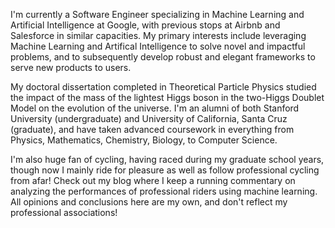 I'm currently a Software Engineer specializing in Machine Learning and Artificial Intelligence at Google, with previous stops at Airbnb and Salesforce in similar capacities. My primary interests include leveraging Machine Learning and Artifical Intelligence to solve novel and impactful problems, and to subsequently develop robust and elegant frameworks to serve new products to users. 

My doctoral dissertation completed in Theoretical Particle Physics studied the impact of the mass of the lightest Higgs boson in the two-Higgs Doublet Model on the evolution of the universe. I'm an alumni of both Stanford University (undergraduate) and University of California, Santa Cruz (graduate), and have taken advanced coursework in everything from Physics, Mathematics, Chemistry, Biology, to Computer Science.

I'm also huge fan of cycling, having raced during my graduate school years, though now I mainly ride for pleasure as well as follow professional cycling from afar! Check out my blog where I keep a running commentary on analyzing the performances of professional riders using machine learning. All opinions and conclusions here are my own, and don't reflect my professional associations!